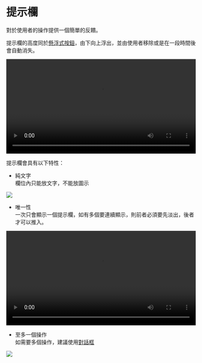 # 提示欄

對於使用者的操作提供一個簡單的反饋。

提示欄的高度同於[懸浮式按鈕](button.html#懸浮式按鈕)，由下向上浮出，並由使用者移除或是在一段時間後會自動消失。

<video height="auto" width="100%" preload="metadata" loop="" controls>
  <source src="http://material-design.storage.googleapis.com/publish/material_v_4/material_ext_publish/0B6Okdz75tqQsSVRPNWlSTm81T2M/components_snackbar_usage_fabdo_005.webm" type="video/webm">
  <source src="http://material-design.storage.googleapis.com/publish/material_v_4/material_ext_publish/0B6Okdz75tqQsSVRPNWlSTm81T2M/components_snackbar_usage_fabdo_005.mp4" type="video/mp4">
</video>

提示欄會具有以下特性：

* 純文字  
欄位內只能放文字，不能放圖示

<img src="http://material-design.storage.googleapis.com/publish/material_v_4/material_ext_publish/0Bx4BSt6jniD7M2QzbjlPWUwtcXc/components_toasts_usage1.png" style="max-width:50%"/>

* 唯一性  
一次只會顯示一個提示欄，如有多個要連續顯示，則前者必須要先淡出，後者才可以推入。

<video height="auto" width="100%" preload="metadata" loop="" controls>
  <source src="http://material-design.storage.googleapis.com/publish/material_v_4/material_ext_publish/0B6Okdz75tqQsX3VhUHNoaWVEbDQ/components_snackbars_usage_consecutivesbdifferenttype_005.webm" type="video/webm">
  <source src="http://material-design.storage.googleapis.com/publish/material_v_4/material_ext_publish/0B6Okdz75tqQsX3VhUHNoaWVEbDQ/components_snackbars_usage_consecutivesbdifferenttype_005.mp4" type="video/mp4">
</video>

* 至多一個操作  
如需要多個操作，建議使用[對話框](dialog.html)
<img src="http://material-design.storage.googleapis.com/publish/material_v_4/material_ext_publish/0Bx4BSt6jniD7Mm5pd0t5VmVRb1U/components_toasts_usage5.png" style="max-width:50%"/>